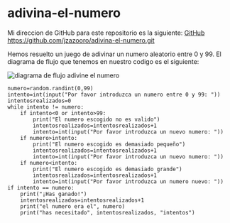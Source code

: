 # adivina-el-numero

Mi direccion de GitHub para este repositorio es la siguiente: [GitHub](https://github.com/jzazooro/adivina-el-numero.git)
https://github.com/jzazooro/adivina-el-numero.git

Hemos resuelto un juego de adivinar un numero aleatorio entre 0 y 99.
El diagrama de flujo que tenemos en nuestro codigo es el siguiente: 

![diagrama de flujo adivine el numero](/jzazooro/divina-el-numero/2.2DIAGRAMADEFLUJOADIVINAELNUMERO.jpg)

```import random
numero=random.randint(0,99)
intento=int(input("Por favor introduzca un numero entre 0 y 99: "))
intentosrealizados=0
while intento != numero:
    if intento<0 or intento>99:
        print("El numero escogido no es valido")
        intentosrealizados=intentosrealizados+1
        intento=int(input("Por favor introduzca un nuevo numero: "))
    if numero>intento:
        print("El numero escogido es demasiado pequeño")
        intentosrealizados=intentosrealizados+1
        intento=int(input("Por favor introduzca un nuevo numero: "))
    if numero<intento:
        print("El numero escogido es demasiado grande")
        intentosrealizados=intentosrealizados+1
        intento=int(input("Por favor introduzca un numero nuevo: "))
if intento == numero:
    print("¡Has ganado!")
    intentosrealizados=intentosrealizados+1
    print("el numero era el", numero)
    print("has necesitado", intentosrealizados, "intentos")
